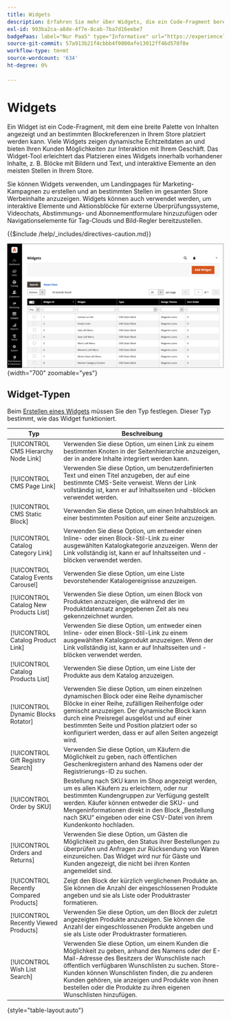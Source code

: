 ```yaml
---
title: Widgets
description: Erfahren Sie mehr über Widgets, die ein Code-Fragment bereitstellen, mit dem Sie eine breite Palette von Inhalten anzeigen und bei bestimmten Blockreferenzen in Ihrem Store platzieren können.
exl-id: 993ba2ca-a8de-4f7e-8cab-7ba7d16eebe7
badgePaas: label="Nur PaaS" type="Informative" url="https://experienceleague.adobe.com/de/docs/commerce/user-guides/product-solutions" tooltip="Gilt nur für Adobe Commerce in Cloud-Projekten (von Adobe verwaltete PaaS-Infrastruktur) und lokale Projekte."
source-git-commit: 57a913b21f4cbbb4f0800afe13012ff46d578f8e
workflow-type: tm+mt
source-wordcount: '634'
ht-degree: 0%

---
```


# Widgets

Ein Widget ist ein Code-Fragment, mit dem eine breite Palette von Inhalten angezeigt und an bestimmten Blockreferenzen in Ihrem Store platziert werden kann. Viele Widgets zeigen dynamische Echtzeitdaten an und bieten Ihren Kunden Möglichkeiten zur Interaktion mit Ihrem Geschäft. Das Widget-Tool erleichtert das Platzieren eines Widgets innerhalb vorhandener Inhalte, z. B. Blöcke mit Bildern und Text, und interaktive Elemente an den meisten Stellen in Ihrem Store.

Sie können Widgets verwenden, um Landingpages für Marketing-Kampagnen zu erstellen und an bestimmten Stellen im gesamten Store Werbeinhalte anzuzeigen. Widgets können auch verwendet werden, um interaktive Elemente und Aktionsblöcke für externe Überprüfungssysteme, Videochats, Abstimmungs- und Abonnementformulare hinzuzufügen oder Navigationselemente für Tag-Clouds und Bild-Regler bereitzustellen.

{{$include /help/_includes/directives-caution.md}}

![Widget „Neue Produktliste“](./assets/storefront-home-page-new-products.png){width="700" zoomable="yes"}

## Widget-Typen

Beim [Erstellen eines Widgets](widget-create.md) müssen Sie den Typ festlegen. Dieser Typ bestimmt, wie das Widget funktioniert.

| Typ | Beschreibung |
|--- |--- |
| [!UICONTROL CMS Hierarchy Node Link] | Verwenden Sie diese Option, um einen Link zu einem bestimmten Knoten in der Seitenhierarchie anzuzeigen, der in andere Inhalte integriert werden kann. |
| [!UICONTROL CMS Page Link] | Verwenden Sie diese Option, um benutzerdefinierten Text und einen Titel anzugeben, der auf eine bestimmte CMS-Seite verweist. Wenn der Link vollständig ist, kann er auf Inhaltsseiten und -blöcken verwendet werden. |
| [!UICONTROL CMS Static Block] | Verwenden Sie diese Option, um einen Inhaltsblock an einer bestimmten Position auf einer Seite anzuzeigen. |
| [!UICONTROL Catalog Category Link] | Verwenden Sie diese Option, um entweder einen Inline- oder einen Block-Stil-Link zu einer ausgewählten Katalogkategorie anzuzeigen. Wenn der Link vollständig ist, kann er auf Inhaltsseiten und -blöcken verwendet werden. |
| [!UICONTROL Catalog Events Carousel] | Verwenden Sie diese Option, um eine Liste bevorstehender Katalogereignisse anzuzeigen. |
| [!UICONTROL Catalog New Products List] | Verwenden Sie diese Option, um einen Block von Produkten anzuzeigen, die während der im Produktdatensatz angegebenen Zeit als neu gekennzeichnet wurden. |
| [!UICONTROL Catalog Product Link] | Verwenden Sie diese Option, um entweder einen Inline- oder einen Block-Stil-Link zu einem ausgewählten Katalogprodukt anzuzeigen. Wenn der Link vollständig ist, kann er auf Inhaltsseiten und -blöcken verwendet werden. |
| [!UICONTROL Catalog Products List] | Verwenden Sie diese Option, um eine Liste der Produkte aus dem Katalog anzuzeigen. |
| [!UICONTROL Dynamic Blocks Rotator] | Verwenden Sie diese Option, um einen einzelnen dynamischen Block oder eine Reihe dynamischer Blöcke in einer Reihe, zufälligen Reihenfolge oder gemischt anzuzeigen. Der dynamische Block kann durch eine Preisregel ausgelöst und auf einer bestimmten Seite und Position platziert oder so konfiguriert werden, dass er auf allen Seiten angezeigt wird. |
| [!UICONTROL Gift Registry Search] | Verwenden Sie diese Option, um Käufern die Möglichkeit zu geben, nach öffentlichen Geschenkregistern anhand des Namens oder der Registrierungs-ID zu suchen. |
| [!UICONTROL Order by SKU] | Bestellung nach SKU kann im Shop angezeigt werden, um es allen Käufern zu erleichtern, oder nur bestimmten Kundengruppen zur Verfügung gestellt werden. Käufer können entweder die SKU- und Mengeninformationen direkt in den Block „Bestellung nach SKU“ eingeben oder eine CSV-Datei von ihrem Kundenkonto hochladen. |
| [!UICONTROL Orders and Returns] | Verwenden Sie diese Option, um Gästen die Möglichkeit zu geben, den Status ihrer Bestellungen zu überprüfen und Anfragen zur Rücksendung von Waren einzureichen. Das Widget wird nur für Gäste und Kunden angezeigt, die nicht bei ihren Konten angemeldet sind. |
| [!UICONTROL Recently Compared Products] | Zeigt den Block der kürzlich verglichenen Produkte an. Sie können die Anzahl der eingeschlossenen Produkte angeben und sie als Liste oder Produktraster formatieren. |
| [!UICONTROL Recently Viewed Products] | Verwenden Sie diese Option, um den Block der zuletzt angezeigten Produkte anzuzeigen. Sie können die Anzahl der eingeschlossenen Produkte angeben und sie als Liste oder Produktraster formatieren. |
| [!UICONTROL Wish List Search] | Verwenden Sie diese Option, um einem Kunden die Möglichkeit zu geben, anhand des Namens oder der E-Mail-Adresse des Besitzers der Wunschliste nach öffentlich verfügbaren Wunschlisten zu suchen. Store-Kunden können Wunschlisten finden, die zu anderen Kunden gehören, sie anzeigen und Produkte von ihnen bestellen oder die Produkte zu ihren eigenen Wunschlisten hinzufügen. |

{style="table-layout:auto"}
